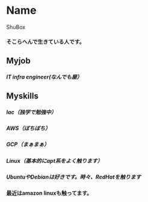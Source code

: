 # Name 
ShuBox

 #### そこらへんで生きている人です。
 
## Myjob

##### IT infra engineer(なんでも屋）

## Myskills
##### Iac（独学で勉強中）
##### AWS（ぼちぼち）
##### GCP（まぁまぁ）
##### Linux（基本的にapt系をよく触ります）
##### UbuntuやDebianは好きです。時々、RedHatを触ります　
#### 最近はamazon linuxも触ってます。


